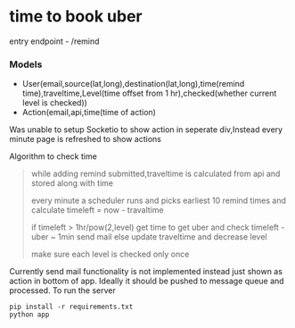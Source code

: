 # time to book uber

entry endpoint - /remind

### Models
- User(email,source(lat,long),destination(lat,long),time(remind time),traveltime,Level(time offset from 1 hr),checked(whether current level is checked))
- Action(email,api,time(time of action)

Was unable to setup Socketio to show action in seperate div,Instead every minute page is refreshed to show actions

Algorithm to check time
> while adding remind submitted,traveltime is calculated from api and stored along with time
>
>every minute a scheduler runs and picks earliest 10 remind times and calculate
>timeleft = now - travaltime
>
>if timeleft > 1hr/pow(2,level)
>get time to get uber and check timeleft - uber ~ 1min send mail
>else
>update traveltime and decrease level
>
>make sure each level is checked only once

Currently send mail functionality is not implemented instead just shown as action in 
bottom of app.
Ideally it should be pushed to message queue and processed.
To run the server

    pip install -r requirements.txt
    python app
